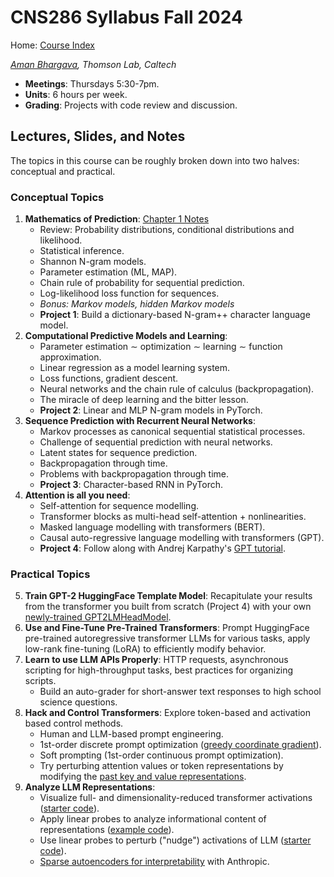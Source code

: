 # CNS286 Syllabus Fall 2024 

Home: [Course Index](https://lancelot.languagegame.io/cns286/index.html)

_[Aman Bhargava](https://aman-bhargava.com/), Thomson Lab, Caltech_

 - **Meetings**: Thursdays 5:30-7pm.
 - **Units**: 6 hours per week.
 - **Grading**: Projects with code review and discussion. 

## Lectures, Slides, and Notes

The topics in this course can be roughly broken down into two halves: conceptual and practical. 


### Conceptual Topics

 1. **Mathematics of Prediction**: [Chapter 1 Notes](ch01.html)
 	 - Review: Probability distributions, conditional distributions and likelihood. 
	 - Statistical inference.
	 - Shannon N-gram models. 
	 - Parameter estimation (ML, MAP).
	 - Chain rule of probability for sequential prediction. 
	 - Log-likelihood loss function for sequences. 
	 - _Bonus: Markov models, hidden Markov models_
	 - **Project 1**: Build a dictionary-based N-gram++ character language model. 
 2. **Computational Predictive Models and Learning**:
 	 - Parameter estimation $\sim$ optimization $\sim$ learning $\sim$ function approximation. 
	 - Linear regression as a model learning system. 
	 - Loss functions, gradient descent. 
	 - Neural networks and the chain rule of calculus (backpropagation).
	 - The miracle of deep learning and the bitter lesson. 
	 - **Project 2**: Linear and MLP N-gram models in PyTorch. 
 3. **Sequence Prediction with Recurrent Neural Networks**: 
 	 - Markov processes as canonical sequential statistical processes. 
 	 - Challenge of sequential prediction with neural networks. 
	 - Latent states for sequence prediction. 
	 - Backpropagation through time. 
	 - Problems with backpropagation through time. 
	 - **Project 3**: Character-based RNN in PyTorch.
 4. **Attention is all you need**: 
 	 - Self-attention for sequence modelling. 
	 - Transformer blocks as multi-head self-attention + nonlinearities. 
	 - Masked language modelling with transformers (BERT).
	 - Causal auto-regressive language modelling with transformers (GPT). 
 	 - **Project 4**: Follow along with Andrej Karpathy's [GPT tutorial](https://youtu.be/kCc8FmEb1nY?si=k4UW-QmI4bM5r3ky). 


### Practical Topics

 5. **Train GPT-2 HuggingFace Template Model**: Recapitulate your results from the transformer you built from scratch (Project 4) with your own [newly-trained GPT2LMHeadModel](https://github.com/huggingface/transformers/blob/v4.45.2/src/transformers/models/gpt2/modeling_gpt2.py#L1179). 
 6. **Use and Fine-Tune Pre-Trained Transformers**: Prompt HuggingFace pre-trained autoregressive transformer LLMs for various tasks, apply low-rank fine-tuning (LoRA) to efficiently modify behavior. 
 7. **Learn to use LLM APIs Properly**: HTTP requests, asynchronous scripting for high-throughput tasks, best practices for organizing scripts.
 	 - Build an auto-grader for short-answer text responses to high school science questions. 
 8. **Hack and Control Transformers**: Explore token-based and activation based control methods. 
 	 - Human and LLM-based prompt engineering. 
	 - 1st-order discrete prompt optimization ([greedy coordinate gradient](https://github.com/amanb2000/Magic_Words)).
	 - Soft prompting (1st-order continuous prompt optimization).
	 - Try perturbing attention values or token representations by modifying the [past key and value representations](https://github.com/huggingface/transformers/blob/69b5ccb8878b58372ea326d17d9490d67ccf23a7/src/transformers/models/gpt2/modeling_gpt2.py#L725). 
 9. **Analyze LLM Representations**: 
 	 - Visualize full- and dimensionality-reduced transformer activations ([starter code](https://colab.research.google.com/drive/1NQseiwja2wTP4dpN4i8g1LxRo4_af3i4?usp=sharing)).
	 - Apply linear probes to analyze informational content of representations ([example code](https://github.com/amanb2000/Emo_LLM/blob/main/notebooks/GPT2_Adjective_Representation_PCA.ipynb)). 
	 - Use linear probes to perturb ("nudge") activations of LLM ([starter code](https://github.com/amanb2000/Emo_LLM/blob/main/notebooks/Nudge_Intrinsic_Geometry.ipynb)).
	 - [Sparse autoencoders for interpretability](https://colab.research.google.com/drive/1DeagoR31QM9qFsMkVMgEuJPst9OwsGv4) with Anthropic.

